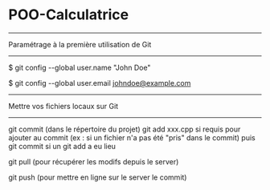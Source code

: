 # POO-Calculatrice
____________________________________________
Paramétrage à la première utilisation de Git
____________________________________________

$ git config --global user.name "John Doe"

$ git config --global user.email johndoe@example.com


___________________________________
Mettre vos fichiers locaux sur Git      
___________________________________
 
git commit (dans le répertoire du projet)
  git add xxx.cpp si requis pour ajouter au commit (ex : si un fichier n'a pas été "pris" dans le commit)
   puis git commit si un git add a eu lieu
   
   
git pull (pour récupérer les modifs depuis le server)

git push (pour mettre en ligne sur le server le commit)




